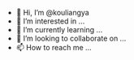 - 👋 Hi, I’m @kouliangya
- 👀 I’m interested in ...
- 🌱 I’m currently learning ...
- 💞️ I’m looking to collaborate on ...
- 📫 How to reach me ...

<!---
kouliangya/kouliangya is a ✨ special ✨ repository because its `README.md` (this file) appears on your GitHub profile.
You can click the Preview link to take a look at your changes.
--->
